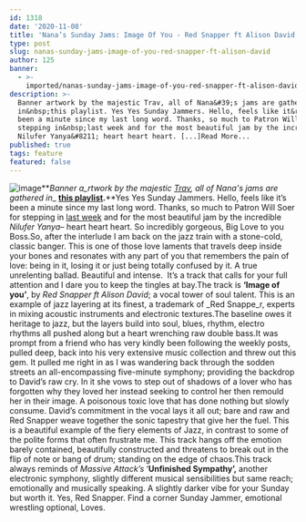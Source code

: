 ```yaml
---
id: 1318
date: '2020-11-08'
title: 'Nana’s Sunday Jams: Image Of You - Red Snapper ft Alison David - Loose Lips'
type: post
slug: nanas-sunday-jams-image-of-you-red-snapper-ft-alison-david
author: 125
banner:
  - >-
    imported/nanas-sunday-jams-image-of-you-red-snapper-ft-alison-david/image1318.jpeg
description: >-
  Banner artwork by the majestic Trav, all of Nana&#39;s jams are gathered
  in&nbsp;this playlist. Yes Yes Sunday Jammers. Hello, feels like it&rsquo;s
  been a minute since my last long word. Thanks, so much to Patron Will Soer for
  stepping in&nbsp;last week and for the most beautiful jam by the incredible
  Nilufer Yanya&#8211; heart heart heart. [...]Read More...
published: true
tags: feature
featured: false
---
```

![image](../imported/nanas-sunday-jams-image-of-you-red-snapper-ft-alison-david/image1318.jpeg)**_Banner a_rtwork by the majestic [Trav](https://www.backdownwarchild.co.uk/), all of Nana's jams are gathered in__ [__this playlist__](https://open.spotify.com/playlist/12UoQ8ov5i6P8BIfm2lOjS?si=jarAn1CXSEuYB9vAxJidOg)__.__**Yes Yes Sunday Jammers. Hello, feels like it’s been a minute since my last long word. Thanks, so much to Patron Will Soer for stepping in [last week](http://loose-lips.co.uk/blog/soers-sunday-jams-niluefer-yanya-crash) and for the most beautiful jam by the incredible _Nilufer Yanya_– heart heart heart. So incredibly gorgeous, Big Love to you Boss.So, after the interlude I am back on the jazz train with a stone-cold, classic banger. This is one of those love laments that travels deep inside your bones and resonates with any part of you that remembers the pain of love: being in it, losing it or just being totally confused by it. A true unrelenting ballad. Beautiful and intense.  It’s a track that calls for your full attention and I dare you to keep the tingles at bay.The track is **‘Image of you’**, by _Red Snapper ft Alison David_; a vocal tower of soul talent. This is an example of jazz layering at its finest, a trademark of _Red Snappe_r, experts in mixing acoustic instruments and electronic textures.The baseline owes it heritage to jazz, but the layers build into soul, blues, rhythm, electro rhythms all pushed along but a heart wrenching raw double bass.It was prompt from a friend who has very kindly been following the weekly posts, pulled deep, back into his very extensive music collection and threw out this gem. It pulled me right in as I was wandering back through the sodden streets an all-encompassing five-minute symphony; providing the backdrop to David’s raw cry. In it she vows to step out of shadows of a lover who has forgotten why they loved her instead seeking to control her then remould her in their image. A poisonous toxic love that has done nothing but slowly consume. David’s commitment in the vocal lays it all out; bare and raw and Red Snapper weave together the sonic tapestry that give her the fuel. This is a beautiful example of the fiery elements of Jazz, in contrast to some of the polite forms that often frustrate me. This track hangs off the emotion barely contained, beautifully constructed and threatens to break out in the flip of note or bang of drum; standing on the edge of chaos.This track always reminds of _Massive Attack’s_ ‘**Unfinished Sympathy’,** another electronic symphony, slightly different musical sensibilities but same reach; emotionally and musically speaking. A slightly darker vibe for your Sunday but worth it. Yes, Red Snapper. Find a corner Sunday Jammer, emotional wrestling optional, Loves.